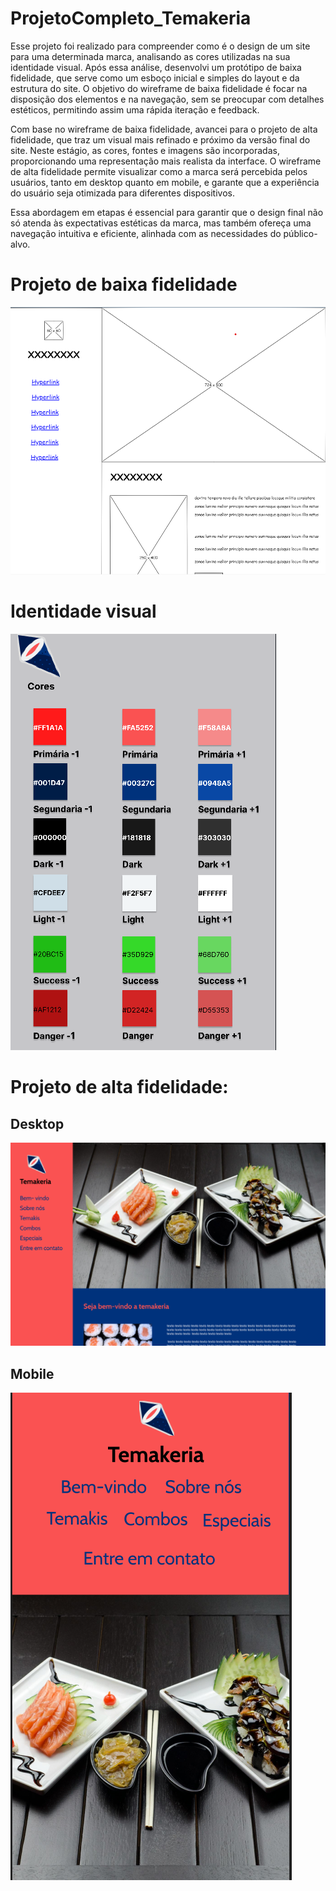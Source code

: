 # ProjetoCompleto_Temakeria
 Esse projeto foi realizado para compreender como é o design de um site para uma determinada marca, analisando as cores utilizadas na sua identidade visual. Após essa análise, desenvolvi um protótipo de baixa fidelidade, que serve como um esboço inicial e simples do layout e da estrutura do site. O objetivo do wireframe de baixa fidelidade é focar na disposição dos elementos e na navegação, sem se preocupar com detalhes estéticos, permitindo assim uma rápida iteração e feedback.

Com base no wireframe de baixa fidelidade, avancei para o projeto de alta fidelidade, que traz um visual mais refinado e próximo da versão final do site. Neste estágio, as cores, fontes e imagens são incorporadas, proporcionando uma representação mais realista da interface. O wireframe de alta fidelidade permite visualizar como a marca será percebida pelos usuários, tanto em desktop quanto em mobile, e garante que a experiência do usuário seja otimizada para diferentes dispositivos.

Essa abordagem em etapas é essencial para garantir que o design final não só atenda às expectativas estéticas da marca, mas também ofereça uma navegação intuitiva e eficiente, alinhada com as necessidades do público-alvo.
# Projeto de baixa fidelidade
<a href="https://github.com/gabriel-ortolani/ProjetoCompleto_Temakeria/blob/main/wireframe_baixa_fidelidade.epgz"><img src="https://github.com/gabriel-ortolani/ProjetoCompleto_Temakeria/blob/main/img/baixa%20fidelidade.png"></a>

# Identidade visual
<a href="https://github.com/gabriel-ortolani/ProjetoCompleto_Temakeria/blob/main/Identidade%20visual.pdf"><img src="https://github.com/gabriel-ortolani/ProjetoCompleto_Temakeria/blob/main/img/identidade%20visual.png"></a>

# Projeto de alta fidelidade:
## Desktop
<a href="https://github.com/gabriel-ortolani/ProjetoCompleto_Temakeria/blob/main/Projeto_desktop-finalizado.pdf"><img src="https://github.com/gabriel-ortolani/ProjetoCompleto_Temakeria/blob/main/img/temakeria_foto.png"></a>

## Mobile
<a href="https://github.com/gabriel-ortolani/ProjetoCompleto_Temakeria/blob/main/Temakeria_mobile.pdf"><img src="https://github.com/gabriel-ortolani/ProjetoCompleto_Temakeria/blob/main/img/temakeria-mobile.png"></a>
